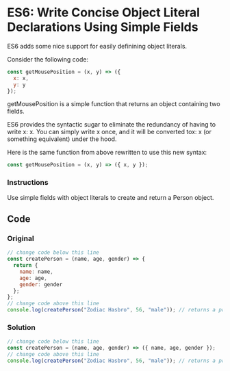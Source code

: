 # ES6: Write Concise Object Literal Declarations Using Simple Fields

ES6 adds some nice support for easily definining object literals.

Consider the following code:

```javascript
const getMousePosition = (x, y) => ({
  x: x,
  y: y
});
```
getMousePosition is a simple function that returns an object containing two fields.

ES6 provides the syntactic sugar to eliminate the redundancy of having to write x: x. You can simply write x once, and it will be converted tox: x (or something equivalent) under the hood.

Here is the same function from above rewritten to use this new syntax:

```javascript
const getMousePosition = (x, y) => ({ x, y });
```

### Instructions

Use simple fields with object literals to create and return a Person object.

## Code

### Original

```javascript
// change code below this line
const createPerson = (name, age, gender) => {
  return {
    name: name,
    age: age,
    gender: gender
  };
};
// change code above this line
console.log(createPerson("Zodiac Hasbro", 56, "male")); // returns a proper object
```
### Solution

```javascript
// change code below this line
const createPerson = (name, age, gender) => ({ name, age, gender });
// change code above this line
console.log(createPerson("Zodiac Hasbro", 56, "male")); // returns a proper object
```
